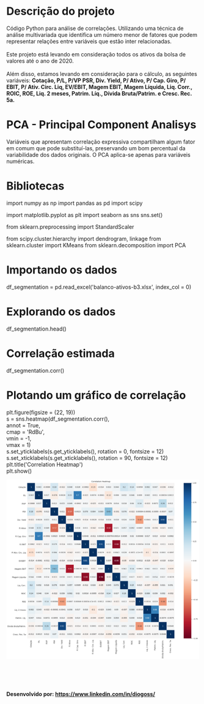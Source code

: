 # Descrição do projeto
Código Python para análise de correlações. Utilizando uma técnica de análise multivariada que identifica um número menor de fatores que podem representar relações entre variáveis que estão inter relacionadas. 
<br><br>
Este projeto está levando em consideração todos os ativos da bolsa de valores até o ano de 2020. 
<br><br>
Além disso, estamos levando em consideração para o cálculo, as seguintes variáveis: <b>Cotação, P/L, P/VP	PSR, Div. Yield, P/ Ativo, P/ Cap. Giro, P/ EBIT, P/ Ativ. Circ. Liq, EV/EBIT, Magem EBIT, Magem Líquida, Liq. Corr., ROIC, ROE, Liq. 2 meses, Patrim. Líq., Dívida Bruta/Patrim. e	Cresc. Rec. 5a.</b>


# PCA - Principal Component Analisys 
Variáveis que apresentam correlação expressiva compartilham algum fator em comum que pode substituí-las, preservando um bom percentual da variabilidade dos dados originais. O PCA aplica-se apenas para variáveis numéricas.

# Bibliotecas
import numpy as np
import pandas as pd
import scipy

import matplotlib.pyplot as plt
import seaborn as sns
sns.set()

from sklearn.preprocessing import StandardScaler

from scipy.cluster.hierarchy import dendrogram, linkage
from sklearn.cluster import KMeans
from sklearn.decomposition import PCA

# Importando os dados
df_segmentation = pd.read_excel('balanco-ativos-b3.xlsx', index_col = 0)

# Explorando os dados
df_segmentation.head()

# Correlação estimada
df_segmentation.corr()

# Plotando um gráfico de correlação
plt.figure(figsize = (22, 19)) <br>
s = sns.heatmap(df_segmentation.corr(),<br>
               annot = True, <br>
               cmap = 'RdBu',<br>
               vmin = -1, <br>
               vmax = 1)<br>
s.set_yticklabels(s.get_yticklabels(), rotation = 0, fontsize = 12)<br>
s.set_xticklabels(s.get_xticklabels(), rotation = 90, fontsize = 12)<br>
plt.title('Correlation Heatmap')<br>
plt.show()

<img src="https://github.com/diogodsa/bolsa-de-valores-acoes/blob/master/img-correlacao-b3.png?raw=true" alt="img-correlacao-b3.png">

<br><br><br>

<span><b>Desenvolvido por: <a href="https://www.linkedin.com/in/diogoss/" taget="_blank">https://www.linkedin.com/in/diogoss/</a></b><span>
